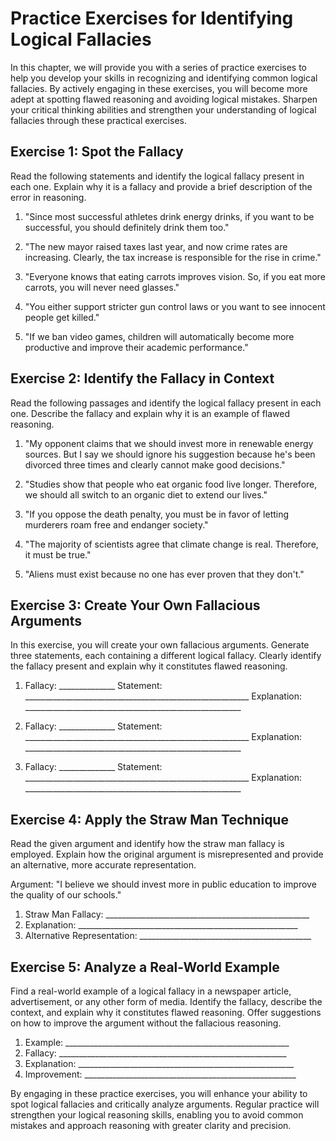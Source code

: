 Practice Exercises for Identifying Logical Fallacies
================================================================

In this chapter, we will provide you with a series of practice exercises to help you develop your skills in recognizing and identifying common logical fallacies. By actively engaging in these exercises, you will become more adept at spotting flawed reasoning and avoiding logical mistakes. Sharpen your critical thinking abilities and strengthen your understanding of logical fallacies through these practical exercises.

Exercise 1: Spot the Fallacy
----------------------------

Read the following statements and identify the logical fallacy present in each one. Explain why it is a fallacy and provide a brief description of the error in reasoning.

1. "Since most successful athletes drink energy drinks, if you want to be successful, you should definitely drink them too."

2. "The new mayor raised taxes last year, and now crime rates are increasing. Clearly, the tax increase is responsible for the rise in crime."

3. "Everyone knows that eating carrots improves vision. So, if you eat more carrots, you will never need glasses."

4. "You either support stricter gun control laws or you want to see innocent people get killed."

5. "If we ban video games, children will automatically become more productive and improve their academic performance."

Exercise 2: Identify the Fallacy in Context
-------------------------------------------

Read the following passages and identify the logical fallacy present in each one. Describe the fallacy and explain why it is an example of flawed reasoning.

1. "My opponent claims that we should invest more in renewable energy sources. But I say we should ignore his suggestion because he's been divorced three times and clearly cannot make good decisions."

2. "Studies show that people who eat organic food live longer. Therefore, we should all switch to an organic diet to extend our lives."

3. "If you oppose the death penalty, you must be in favor of letting murderers roam free and endanger society."

4. "The majority of scientists agree that climate change is real. Therefore, it must be true."

5. "Aliens must exist because no one has ever proven that they don't."

Exercise 3: Create Your Own Fallacious Arguments
------------------------------------------------

In this exercise, you will create your own fallacious arguments. Generate three statements, each containing a different logical fallacy. Clearly identify the fallacy present and explain why it constitutes flawed reasoning.

1. Fallacy: ______________ Statement: ________________________________________________________ Explanation: ______________________________________________________

2. Fallacy: ______________ Statement: ________________________________________________________ Explanation: ______________________________________________________

3. Fallacy: ______________ Statement: ________________________________________________________ Explanation: ______________________________________________________

Exercise 4: Apply the Straw Man Technique
-----------------------------------------

Read the given argument and identify how the straw man fallacy is employed. Explain how the original argument is misrepresented and provide an alternative, more accurate representation.

Argument: "I believe we should invest more in public education to improve the quality of our schools." 
1. Straw Man Fallacy: ___________________________________________________ 
1. Explanation: _______________________________________________________ 
1. Alternative Representation: ___________________________________________

Exercise 5: Analyze a Real-World Example
----------------------------------------

Find a real-world example of a logical fallacy in a newspaper article, advertisement, or any other form of media. Identify the fallacy, describe the context, and explain why it constitutes flawed reasoning. Offer suggestions on how to improve the argument without the fallacious reasoning.

1. Example: ________________________________________________________
1. Fallacy: _________________________________________________________
1. Explanation: ______________________________________________________
1. Improvement: _____________________________________________________

By engaging in these practice exercises, you will enhance your ability to spot logical fallacies and critically analyze arguments. Regular practice will strengthen your logical reasoning skills, enabling you to avoid common mistakes and approach reasoning with greater clarity and precision.
